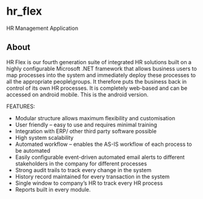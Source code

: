 # hr_flex

HR Management Application

## About

HR Flex is our fourth generation suite of integrated HR solutions built on a highly configurable Microsoft .NET framework that allows business users to map processes into the system and immediately deploy these processes to all the appropriate people\groups. It therefore puts the business back in control of its own HR processes. It is completely web-based and can be accessed on android mobile. This is the android version.

FEATURES:
- Modular structure allows maximum flexibility and customisation
- User friendly – easy to use and requires minimal training
- Integration with ERP/ other third party software possible
- High system scalability
- Automated workflow – enables the AS-IS workflow of each process to be automated
- Easily configurable event-driven automated email alerts to different stakeholders in the company for different processes
- Strong audit trails to track every change in the system
- History record maintained for every transaction in the system
- Single window to company’s HR to track every HR process
- Reports built in every module.

